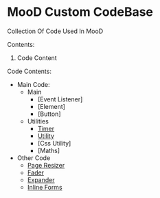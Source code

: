 # MooD Custom CodeBase
 Collection Of Code Used In MooD

 Contents:

 1. Code Content

Code Contents:
 
 * Main Code:
   * Main
     * [Event Listener]
     * [Element]
     * [Button]
   * Utilities
     * [Timer](/Code/Main%20Code/Timer/README.md)
     * [Utility](/code/Main%20Code/Utility/README.md)
     * [Css Utility]
     * [Maths]
 * Other Code
   * [Page Resizer](/Code/Other%20Custom%20Code/cPageResizer/README.md)
   * [Fader](/code/Other%20Custom%20Code/cFader/README.md)
   * [Expander](/Code/Other%20Custom%20Code/cExpander/README.md)
   * [Inline Forms](/Code/Other%20Custom%20Code/cInlineForms/README.md)
